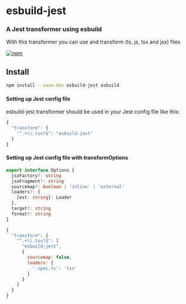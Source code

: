 # esbuild-jest

### A Jest transformer using esbuild
With this transformer you can use and transform (ts, js, tsx and jsx) files

[![npm](https://img.shields.io/npm/v/esbuild-jest.svg)](https://www.npmjs.com/package/esbuild-jest)

## Install

```bash
npm install --save-dev esbuild-jest esbuild
```

#### Setting up Jest config file

esbuild-jest transformer should be used in your Jest config file like this:

```js
{
  "transform": {
    "^.+\\.tsx?$": "esbuild-jest"
  }
}
```

#### Setting up Jest config file with transformOptions
```typescript
export interface Options {
  jsxFactory?: string
  jsxFragment?: string
  sourcemap?: boolean | 'inline' | 'external'
  loaders?: {
    [ext: string]: Loader
  },
  target?: string
  format?: string
}
```

```js
{
  "transform": {
    "^.+\\.tsx?$": [ 
      "esbuild-jest", 
      { 
        sourcemap: false,
        loaders: {
          '.spec.ts': 'tsx'
        }
      } 
    ]
  }
}
```



